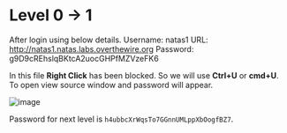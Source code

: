# Level 0 -> 1
After login using below details.
Username: natas1
URL:      http://natas1.natas.labs.overthewire.org
Password: g9D9cREhslqBKtcA2uocGHPfMZVzeFK6

In this file **Right Click** has been blocked. So we will use **Ctrl+U** or **cmd+U**. To open view source window and password will appear.

![image](https://user-images.githubusercontent.com/120739014/231914256-8f7b83a9-d253-42d0-abff-253a27355943.png)

Password for next level is `h4ubbcXrWqsTo7GGnnUMLppXbOogfBZ7`.
